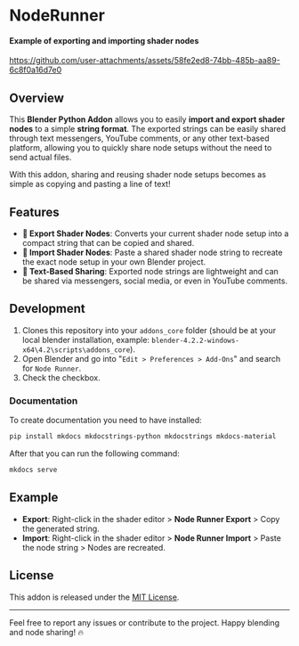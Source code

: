 # NodeRunner

#### Example of exporting and importing shader nodes

https://github.com/user-attachments/assets/58fe2ed8-74bb-485b-aa89-6c8f0a16d7e0

## Overview

This **Blender Python Addon** allows you to easily **import and export shader nodes** to a simple **string format**. The exported strings can be easily shared through text messengers, YouTube comments, or any other text-based platform, allowing you to quickly share node setups without the need to send actual files.

With this addon, sharing and reusing shader node setups becomes as simple as copying and pasting a line of text!

## Features

- **🚀 Export Shader Nodes**: Converts your current shader node setup into a compact string that can be copied and shared.
- **🔄 Import Shader Nodes**: Paste a shared shader node string to recreate the exact node setup in your own Blender project.
- **💬 Text-Based Sharing**: Exported node strings are lightweight and can be shared via messengers, social media, or even in YouTube comments.

## Development

1. Clones this repository into your `addons_core` folder (should be at your local blender installation, example: `blender-4.2.2-windows-x64\4.2\scripts\addons_core`).
2. Open Blender and go into "`Edit > Preferences > Add-Ons`" and search for `Node Runner`.
3. Check the checkbox.

### Documentation

To create documentation you need to have installed:

```bash
pip install mkdocs mkdocstrings-python mkdocstrings mkdocs-material
```

After that you can run the following command:

```bash
mkdocs serve
```

## Example

- **Export**: Right-click in the shader editor > **Node Runner Export** > Copy the generated string.
- **Import**: Right-click in the shader editor > **Node Runner Import** > Paste the node string > Nodes are recreated.

## License

This addon is released under the [MIT License](LICENSE).

---

Feel free to report any issues or contribute to the project. Happy blending and node sharing! 🔥
